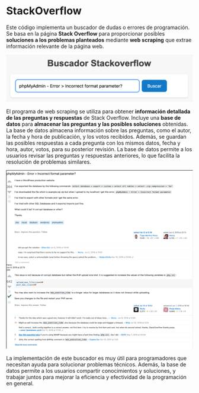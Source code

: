 # StackOverflow


Este código implementa un buscador de dudas o errores de programación. Se basa en la página **Stack Overflow** para proporcionar posibles **soluciones a los problemas planteados** mediante **web scraping** que extrae información relevante de la página web.



![Alt text](img/Captura%20de%20pantalla%202023-04-24%20a%20las%2018.28.16.png)



El programa de web scraping se utiliza para obtener **información detallada de las preguntas y respuestas** de Stack Overflow. Incluye una **base de datos** para **almacenar las preguntas y las posibles soluciones** obtenidas. La base de datos almacena información sobre las preguntas, como el autor, la fecha y hora de publicación, y los votos recibidos. Además, se guardan las posibles respuestas a cada pregunta con los mismos datos, fecha y hora, autor, votos, para su posterior revisión. La base de datos permite a los usuarios revisar las preguntas y respuestas anteriores, lo que facilita la resolución de problemas similares.





![Alt text](img/Captura%20de%20pantalla%202023-04-24%20a%20las%2018.30.03.png)




La implementación de este buscador es muy útil para programadores que necesitan ayuda para solucionar problemas técnicos. Además, la base de datos permite a los usuarios compartir conocimientos y soluciones, y trabajar juntos para mejorar la eficiencia y efectividad de la programación en general.




